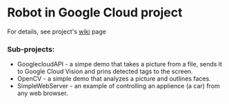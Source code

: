 # Robot in Google Cloud project

For details, see project's [wiki](https://github.com/intelmakers/robot_in_google_cloud/wiki) page

### Sub-projects:
* GooglecloudAPI - a simpe demo that takes a picture from a file, sends it to Google Cloud Vision and prins detected tags to the screen.
* OpenCV - a simple demo that analyzes a picture and outlines faces.
* SimpleWebServer - an example of controlling an applience (a car) from any web browser.
